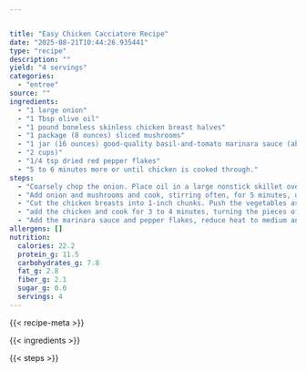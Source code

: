 ```yaml
---


title: "Easy Chicken Cacciatore Recipe"
date: "2025-08-21T10:44:26.935441"
type: "recipe"
description: ""
yield: "4 servings"
categories:
  - "entree"
source: ""
ingredients:
  - "1 large onion"
  - "1 Tbsp olive oil"
  - "1 pound boneless skinless chicken breast halves"
  - "1 package (8 ounces) sliced mushrooms"
  - "1 jar (16 ounces) good-quality basil-and-tomato marinara sauce (about"
  - "2 cups)"
  - "1/4 tsp dried red pepper flakes"
  - "5 to 6 minutes more or until chicken is cooked through."
steps:
  - "Coarsely chop the onion. Place oil in a large nonstick skillet over high heat."
  - "Add onion and mushrooms and cook, stirring often, for 5 minutes, or until the onion is tender."
  - "Cut the chicken breasts into 1-inch chunks. Push the vegetables aside,"
  - "add the chicken and cook for 3 to 4 minutes, turning the pieces often, until the chicken is lightly browned."
  - "Add the marinara sauce and pepper flakes, reduce heat to medium and simmer"
allergens: []
nutrition:
  calories: 22.2
  protein_g: 11.5
  carbohydrates_g: 7.8
  fat_g: 2.8
  fiber_g: 2.1
  sugar_g: 0.0
  servings: 4
---
```


{{< recipe-meta >}}

{{< ingredients >}}

{{< steps >}}
